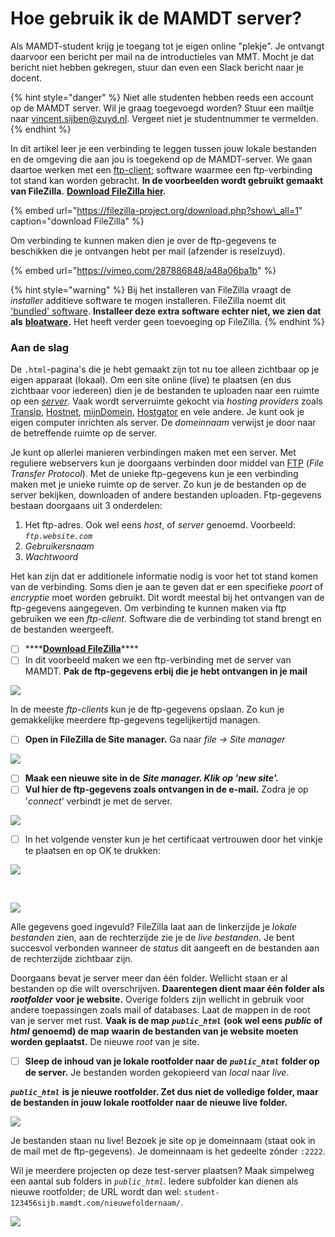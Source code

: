 # Hoe gebruik ik de MAMDT server?

Als MAMDT-student krijg je toegang tot je eigen online "plekje". Je ontvangt daarvoor een bericht per mail na de introductieles van MMT. Mocht je dat bericht niet hebben gekregen, stuur dan even een Slack bericht naar je docent.

{% hint style="danger" %}
Niet alle studenten hebben reeds een account op de MAMDT server. Wil je graag toegevoegd worden? Stuur een mailtje naar [vincent.sijben@zuyd.nl](mailto:vincent.sijben@zuyd.nl). Vergeet niet je studentnummer te vermelden.
{% endhint %}

In dit artikel leer je een verbinding te leggen tussen jouw lokale bestanden en de omgeving die aan jou is toegekend op de MAMDT-server. We gaan daartoe werken met een [ftp-client](https://en.wikipedia.org/wiki/Comparison_of_FTP_client_software); software waarmee een ftp-verbinding tot stand kan worden gebracht. **In de voorbeelden wordt gebruikt gemaakt van FileZilla.** [**Download FileZilla hier**](https://filezilla-project.org/download.php?show_all=1)**.**

{% embed url="https://filezilla-project.org/download.php?show\_all=1" caption="download FileZilla" %}

Om verbinding te kunnen maken dien je over de ftp-gegevens te beschikken die je ontvangen hebt per mail \(afzender is reselzuyd\).

{% embed url="https://vimeo.com/287886848/a48a06ba1b" %}

{% hint style="warning" %}
Bij het installeren van FileZilla vraagt de _installer_ additieve software te mogen installeren. FileZilla noemt dit ['bundled' software](https://www.bleepingcomputer.com/news/security/filezillas-use-of-bundled-offers-sparks-outrage-from-users/). **Installeer deze extra software echter niet, we zien dat als** [**bloatware**](https://www.techopedia.com/definition/4237/bloatware)**.** Het heeft verder geen toevoeging op FileZilla.
{% endhint %}

### Aan de slag <a id="aan-de-slag"></a>

De `.html`-pagina's die je hebt gemaakt zijn tot nu toe alleen zichtbaar op je eigen apparaat \(lokaal\). Om een site online \(live\) te plaatsen \(en dus zichtbaar voor iedereen\) dien je de bestanden te uploaden naar een ruimte op een [_server_](https://www.lifewire.com/servers-in-computer-networking-817380). Vaak wordt serverruimte gekocht via _hosting providers_ zoals [Transip](https://www.transip.nl/), [Hostnet](http://www.hostnet.nl/), [mijnDomein](https://www.mijndomein.nl/), [Hostgator](https://www.hostgator.com/) en vele andere. Je kunt ook je eigen computer inrichten als server. De _domeinnaam_ verwijst je door naar de betreffende ruimte op de server.

Je kunt op allerlei manieren verbindingen maken met een server. Met reguliere webservers kun je doorgaans verbinden door middel van [FTP](https://www.digitaltrends.com/computing/what-is-ftp-and-how-do-i-use-it/) \(_File Transfer Protocol_\). Met de unieke ftp-gegevens kun je een verbinding maken met je unieke ruimte op de server. Zo kun je de bestanden op de server bekijken, downloaden of andere bestanden uploaden. Ftp-gegevens bestaan doorgaans uit 3 onderdelen:

1. Het ftp-adres. Ook wel eens _host_, of _server_ genoemd. Voorbeeld: _`ftp.website.com`_
2. _Gebruikersnaam_
3. _Wachtwoord_

Het kan zijn dat er additionele informatie nodig is voor het tot stand komen van de verbinding. Soms dien je aan te geven dat er een specifieke _poort_ of _encryptie_ moet worden gebruikt. Dit wordt meestal bij het ontvangen van de ftp-gegevens aangegeven. Om verbinding te kunnen maken via ftp gebruiken we een _ftp-client_. Software die de verbinding tot stand brengt en de bestanden weergeeft.

* [ ] \*\*\*\*[**Download FileZilla**](https://filezilla-project.org/)\*\*\*\*
* [ ] In dit voorbeeld maken we een ftp-verbinding met de server van MAMDT. **Pak de ftp-gegevens erbij die je hebt ontvangen in je mail**

![](https://blobscdn.gitbook.com/v0/b/gitbook-28427.appspot.com/o/assets%2F-LBKz5kbVKsfWEBCyX1y%2F-LC8x5e2cahapETxtrWW%2F-LC96A0heyslS_naHy4d%2FScreen%20Shot%202018-05-10%20at%2014.52.38.png?alt=media&token=5e768079-0649-493e-9684-0a3df570fca3)

In de meeste _ftp-clients_ kun je de ftp-gegevens opslaan. Zo kun je gemakkelijke meerdere ftp-gegevens tegelijkertijd managen.

* [ ] **Open in FileZilla de Site manager.** Ga naar _file -&gt; Site manager_

![](https://blobscdn.gitbook.com/v0/b/gitbook-28427.appspot.com/o/assets%2F-LBKz5kbVKsfWEBCyX1y%2F-LC8x5e2cahapETxtrWW%2F-LC97CaAx7fPOpmO2bmb%2FScreen%20Shot%202018-05-10%20at%2014.57.19.png?alt=media&token=0cf1cdcc-8dae-4bfa-82b9-c5a43bb01e82)

* [ ] **Maak een nieuwe site in de** _**Site manager. Klik op 'new site'.**_
* [ ] **Vul hier de ftp-gegevens zoals ontvangen in de e-mail.** Zodra je op '_connect_' verbindt je met de server.

![](https://blobscdn.gitbook.com/v0/b/gitbook-28427.appspot.com/o/assets%2F-LBKz5kbVKsfWEBCyX1y%2F-LC8x5e2cahapETxtrWW%2F-LC97sPpQOlCWo1xrujS%2FScreen%20Shot%202018-05-10%20at%2015.00.21.png?alt=media&token=6274802d-b080-494f-bc08-d5f09b60f5f4)

* [ ] In het volgende venster kun je het certificaat vertrouwen door het vinkje te plaatsen en op OK te drukken:

![](https://blobscdn.gitbook.com/v0/b/gitbook-28427.appspot.com/o/assets%2F-LBKz5kbVKsfWEBCyX1y%2F-LCUmgVSrbXQyOKOanOg%2F-LCUmwrr55bPrH6iifvJ%2Ftrust.jpg?alt=media&token=96a3fff1-6728-4c21-b143-1b366639ec5e)

​

![](https://blobscdn.gitbook.com/v0/b/gitbook-28427.appspot.com/o/assets%2F-LBKz5kbVKsfWEBCyX1y%2F-LC8x5e2cahapETxtrWW%2F-LC98CTCqOD6zqt2quZM%2FScreen%20Shot%202018-05-10%20at%2015.01.19.png?alt=media&token=96b84bb6-74a8-4e54-9c64-fb5332bb3202)

Alle gegevens goed ingevuld? FileZilla laat aan de linkerzijde je _lokale_ _bestanden_ zien, aan de rechterzijde zie je de _live_ _bestanden_. Je bent succesvol verbonden wanneer de _status_ dit aangeeft en de bestanden aan de rechterzijde zichtbaar zijn.

Doorgaans bevat je server meer dan één folder. Wellicht staan er al bestanden op die wilt overschrijven. **Daarentegen dient maar één folder als** _**rootfolder**_ **voor je website.** Overige folders zijn wellicht in gebruik voor andere toepassingen zoals mail of databases. Laat de mappen in de root van je server met rust. **Vaak is de map** _**`public_html`**_ **\(ook wel eens** _**public**_ **of** _**html**_ **genoemd\) de map waarin de bestanden van je website moeten worden geplaatst.** De nieuwe _root_ van je site.

* [ ] **Sleep de inhoud van je lokale rootfolder naar de** _**`public_html`**_ **folder op de server.** Je bestanden worden gekopieerd van _local_ naar _live_.

_**`public_html`**_ **is je nieuwe rootfolder. Zet dus niet de volledige folder, maar de bestanden ín jouw lokale rootfolder naar de nieuwe live folder.**

![](https://blobscdn.gitbook.com/v0/b/gitbook-28427.appspot.com/o/assets%2F-LBKz5kbVKsfWEBCyX1y%2F-LC8x5e2cahapETxtrWW%2F-LC9AYoDCaRyUwsmHY-a%2FScreen%20Shot%202018-05-10%20at%2015.11.56.png?alt=media&token=3b0f5a6e-35dc-4df3-9e31-b57f90e6f072)

Je bestanden staan nu live! Bezoek je site op je domeinnaam \(staat ook in de mail met de ftp-gegevens\). Je domeinnaam is het gedeelte zónder `:2222`.

Wil je meerdere projecten op deze test-server plaatsen? Maak simpelweg een aantal sub folders in _`public_html`_. Iedere subfolder kan dienen als nieuwe rootfolder; de URL wordt dan wel: `student-123456sijb.mamdt.com/nieuwefoldernaam/`.

![](https://blobscdn.gitbook.com/v0/b/gitbook-28427.appspot.com/o/assets%2F-LBKz5kbVKsfWEBCyX1y%2F-LCDGVtMUrXgy2MR2bc7%2F-LCDGh0LyjzSVHei6CLj%2FScreen%20Shot%202018-05-11%20at%2010.12.05.png?alt=media&token=dbbfe475-6a8e-4d4a-a8ac-f94d1194f81a)




